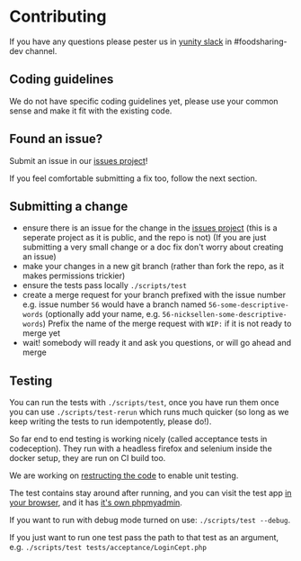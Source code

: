 # Contributing

If you have any questions please pester us in [yunity slack](https://slackin.yunity.org/) in #foodsharing-dev channel.

## Coding guidelines

We do not have specific coding guidelines yet, please use your common sense and make it fit with the existing code.

## Found an issue?

Submit an issue in our [issues project](https://gitlab.com/foodsharing-dev/issues/issues)!

If you feel comfortable submitting a fix too, follow the next section.

## Submitting a change

* ensure there is an issue for the change in the [issues project](https://gitlab.com/foodsharing-dev/issues/issues)
    (this is a seperate project as it is public, and the repo is not)
    (If you are just submitting a very small change or a doc fix don't worry about creating an issue)
* make your changes in a new git branch
    (rather than fork the repo, as it makes permissions trickier)
* ensure the tests pass locally `./scripts/test`
* create a merge request for your branch prefixed with the issue number
    e.g. issue number `56` would have a branch named `56-some-descriptive-words`
    (optionally add your name, e.g. `56-nicksellen-some-descriptive-words`)
    Prefix the name of the merge request with `WIP:` if it is not ready to merge yet
* wait! somebody will ready it and ask you questions, or will go ahead and merge

## Testing

You can run the tests with `./scripts/test`,
once you have run them once you can use `./scripts/test-rerun` which runs much quicker
(so long as we keep writing the tests to run idempotently, please do!).

So far end to end testing is working nicely (called acceptance tests in codeception).
They run with a headless firefox and selenium inside the docker setup, they are run on CI build too.

We are working on [restructing the code](https://gitlab.com/foodsharing-dev/issues/issues/63)
to enable unit testing.

The test contains stay around after running, and you can visit the test app
[in your browser](http://localhost:28080/), and it has
[it's own phpmyadmin](http://localhost:28081/).

If you want to run with debug mode turned on use: `./scripts/test --debug`.

If you just want to run one test pass the path to that test as an argument,
e.g. `./scripts/test tests/acceptance/LoginCept.php`